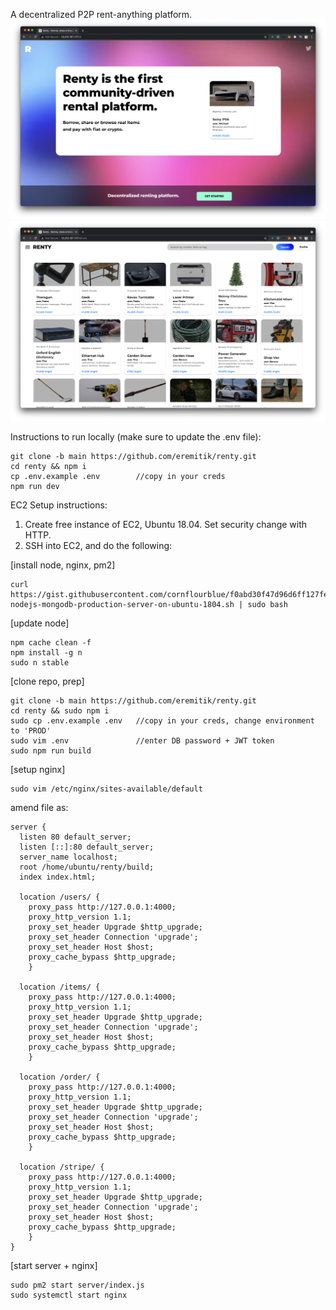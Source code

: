 A decentralized P2P rent-anything platform.
![home](./home.png)
![home](./marketplace.png)

Instructions to run locally (make sure to update the .env file):

```
git clone -b main https://github.com/eremitik/renty.git
cd renty && npm i
cp .env.example .env        //copy in your creds
npm run dev
```

EC2 Setup instructions:

1. Create free instance of EC2, Ubuntu 18.04. Set security change with HTTP.
2. SSH into EC2, and do the following:

[install node, nginx, pm2]

```
curl https://gist.githubusercontent.com/cornflourblue/f0abd30f47d96d6ff127fe8a9e5bbd9f/raw/e3047c9dc3ce8b796e7354c92d2c47ce61981d2f/setup-nodejs-mongodb-production-server-on-ubuntu-1804.sh | sudo bash
```

[update node]

```
npm cache clean -f
npm install -g n
sudo n stable
```

[clone repo, prep]

```
git clone -b main https://github.com/eremitik/renty.git
cd renty && sudo npm i
sudo cp .env.example .env   //copy in your creds, change environment to 'PROD'
sudo vim .env               //enter DB password + JWT token
sudo npm run build
```

[setup nginx]

```
sudo vim /etc/nginx/sites-available/default
```

amend file as:

```
server {
  listen 80 default_server;
  listen [::]:80 default_server;
  server_name localhost;
  root /home/ubuntu/renty/build;
  index index.html;

  location /users/ {
    proxy_pass http://127.0.0.1:4000;
    proxy_http_version 1.1;
    proxy_set_header Upgrade $http_upgrade;
    proxy_set_header Connection 'upgrade';
    proxy_set_header Host $host;
    proxy_cache_bypass $http_upgrade;
    }

  location /items/ {
    proxy_pass http://127.0.0.1:4000;
    proxy_http_version 1.1;
    proxy_set_header Upgrade $http_upgrade;
    proxy_set_header Connection 'upgrade';
    proxy_set_header Host $host;
    proxy_cache_bypass $http_upgrade;
    }

  location /order/ {
    proxy_pass http://127.0.0.1:4000;
    proxy_http_version 1.1;
    proxy_set_header Upgrade $http_upgrade;
    proxy_set_header Connection 'upgrade';
    proxy_set_header Host $host;
    proxy_cache_bypass $http_upgrade;
    }

  location /stripe/ {
    proxy_pass http://127.0.0.1:4000;
    proxy_http_version 1.1;
    proxy_set_header Upgrade $http_upgrade;
    proxy_set_header Connection 'upgrade';
    proxy_set_header Host $host;
    proxy_cache_bypass $http_upgrade;
    }
}
```

[start server + nginx]

```
sudo pm2 start server/index.js
sudo systemctl start nginx
```

